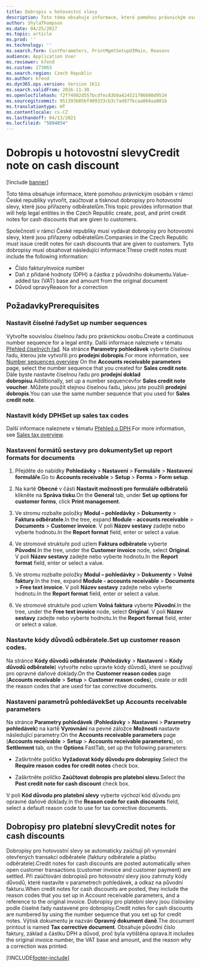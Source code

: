 ```yaml
---
title: Dobropis u hotovostní slevy
description: Toto téma obsahuje informace, které pomohou právnickým osobám v rámci České republiky vytvořit, zaúčtovat a tisknout dobropisy pro hotovostní slevy, které jsou přiřazeny odběratelům.
author: ShylaThompson
ms.date: 04/25/2017
ms.topic: article
ms.prod: ''
ms.technology: ''
ms.search.form: CustParameters, PrintMgmtSetupUIMain, Reasons
audience: Application User
ms.reviewer: kfend
ms.custom: 273063
ms.search.region: Czech Republic
ms.author: kfend
ms.dyn365.ops.version: Version 1611
ms.search.validFrom: 2016-11-30
ms.openlocfilehash: f2f74982d557bcdfec83b8a424521706600d9534
ms.sourcegitcommit: 951393b05bf409333cb3c7ad977bcaa804aa801b
ms.translationtype: HT
ms.contentlocale: cs-CZ
ms.lasthandoff: 04/13/2021
ms.locfileid: "5894854"
---
```

# <a name="credit-note-on-cash-discount"></a><span data-ttu-id="8595b-103">Dobropis u hotovostní slevy</span><span class="sxs-lookup"><span data-stu-id="8595b-103">Credit note on cash discount</span></span>

[!include [banner](../includes/banner.md)]

<span data-ttu-id="8595b-104">Toto téma obsahuje informace, které pomohou právnickým osobám v rámci České republiky vytvořit, zaúčtovat a tisknout dobropisy pro hotovostní slevy, které jsou přiřazeny odběratelům.</span><span class="sxs-lookup"><span data-stu-id="8595b-104">This topic provides information that will help legal entities in the Czech Republic create, post, and print credit notes for cash discounts that are given to customers.</span></span>

<span data-ttu-id="8595b-105">Společnosti v rámci České republiky musí vydávat dobropisy pro hotovostní slevy, které jsou přiřazeny odběratelům.</span><span class="sxs-lookup"><span data-stu-id="8595b-105">Companies in the Czech Republic must issue credit notes for cash discounts that are given to customers.</span></span> <span data-ttu-id="8595b-106">Tyto dobropisy musí obsahovat následující informace:</span><span class="sxs-lookup"><span data-stu-id="8595b-106">These credit notes must include the following information:</span></span>

-   <span data-ttu-id="8595b-107">Číslo faktury</span><span class="sxs-lookup"><span data-stu-id="8595b-107">Invoice number</span></span>
-   <span data-ttu-id="8595b-108">Daň z přidané hodnoty (DPH) a částka z původního dokumentu.</span><span class="sxs-lookup"><span data-stu-id="8595b-108">Value-added tax (VAT) base and amount from the original document</span></span>
-   <span data-ttu-id="8595b-109">Důvod opravy</span><span class="sxs-lookup"><span data-stu-id="8595b-109">Reason for a correction</span></span>

<a name="prerequisites"></a><span data-ttu-id="8595b-110">Požadavky</span><span class="sxs-lookup"><span data-stu-id="8595b-110">Prerequisites</span></span>
-------------

### <a name="set-up-number-sequences"></a><span data-ttu-id="8595b-111">Nastavit číselné řady</span><span class="sxs-lookup"><span data-stu-id="8595b-111">Set up number sequences</span></span>

<span data-ttu-id="8595b-112">Vytvořte souvislou číselnou řadu pro právnickou osobu.</span><span class="sxs-lookup"><span data-stu-id="8595b-112">Create a continuous number sequence for a legal entity.</span></span> <span data-ttu-id="8595b-113">Další informace naleznete v tématu [Přehled číselných řad](../../fin-ops-core/fin-ops/organization-administration/number-sequence-overview.md). Na stránce **Parametry pohledávek** vyberte číselnou řadu, kterou jste vytvořili pro **prodejní dobropis**.</span><span class="sxs-lookup"><span data-stu-id="8595b-113">For more information, see [Number sequences overview](../../fin-ops-core/fin-ops/organization-administration/number-sequence-overview.md) On the **Accounts receivable parameters** page, select the number sequence that you created for **Sales credit note**.</span></span> <span data-ttu-id="8595b-114">Dále byste nastavte číselnou řadu pro **prodejní doklad dobropisu**.</span><span class="sxs-lookup"><span data-stu-id="8595b-114">Additionally, set up a number sequencevfor **Sales credit note voucher**.</span></span> <span data-ttu-id="8595b-115">Můžete použít stejnou číselnou řadu, jakou jste použili **prodejní dobropis**.</span><span class="sxs-lookup"><span data-stu-id="8595b-115">You can use the same number sequence that you used for **Sales credit note**.</span></span>

### <a name="set-up-sales-tax-codes"></a><span data-ttu-id="8595b-116">Nastavit kódy DPH</span><span class="sxs-lookup"><span data-stu-id="8595b-116">Set up sales tax codes</span></span>

<span data-ttu-id="8595b-117">Další informace naleznete v tématu [Přehled o DPH](../general-ledger/indirect-taxes-overview.md).</span><span class="sxs-lookup"><span data-stu-id="8595b-117">For more information, see [Sales tax overview](../general-ledger/indirect-taxes-overview.md).</span></span>

### <a name="set-up-report-formats-for-documents"></a><span data-ttu-id="8595b-118">Nastavení formátů sestavy pro dokumenty</span><span class="sxs-lookup"><span data-stu-id="8595b-118">Set up report formats for documents</span></span>

1.  <span data-ttu-id="8595b-119">Přejděte do nabídky **Pohledávky** \> **Nastavení** \> **Formuláře** \> **Nastavení formuláře**.</span><span class="sxs-lookup"><span data-stu-id="8595b-119">Go to **Accounts receivable** \> **Setup** \> **Forms** \> **Form setup**.</span></span>

2.  <span data-ttu-id="8595b-120">Na kartě **Obecné** v části **Nastavit možnosti pro formuláře odběratelů** klikněte na **Správa tisku**.</span><span class="sxs-lookup"><span data-stu-id="8595b-120">On the **General** tab, under **Set up options for customer forms**, click **Print management**.</span></span>

3.  <span data-ttu-id="8595b-121">Ve stromu rozbalte položky **Modul – pohledávky** \> **Dokumenty** \> **Faktura odběratele**.</span><span class="sxs-lookup"><span data-stu-id="8595b-121">In the tree, expand **Module - accounts receivable** \> **Documents** \> **Customer invoice**.</span></span> <span data-ttu-id="8595b-122">V poli **Název sestavy** zadejte nebo vyberte hodnotu.</span><span class="sxs-lookup"><span data-stu-id="8595b-122">In the **Report format** field, enter or select a value.</span></span>

4.  <span data-ttu-id="8595b-123">Ve stromové struktuře pod uzlem **Faktura odběratele** vyberte **Původní**.</span><span class="sxs-lookup"><span data-stu-id="8595b-123">In the tree, under the **Customer invoice** node, select **Original**.</span></span> <span data-ttu-id="8595b-124">V poli **Název sestavy** zadejte nebo vyberte hodnotu.</span><span class="sxs-lookup"><span data-stu-id="8595b-124">In the **Report format** field, enter or select a value.</span></span>

5.  <span data-ttu-id="8595b-125">Ve stromu rozbalte položky **Modul – pohledávky** \> **Dokumenty** \> **Volné faktury**.</span><span class="sxs-lookup"><span data-stu-id="8595b-125">In the tree, expand **Module - accounts receivable** \> **Documents** \> **Free text invoice**.</span></span> <span data-ttu-id="8595b-126">V poli **Název sestavy** zadejte nebo vyberte hodnotu.</span><span class="sxs-lookup"><span data-stu-id="8595b-126">In the **Report format** field, enter or select a value.</span></span>

6.  <span data-ttu-id="8595b-127">Ve stromové struktuře pod uzlem **Volná faktura** vyberte **Původní**.</span><span class="sxs-lookup"><span data-stu-id="8595b-127">In the tree, under the **Free text invoice** node, select **Original**.</span></span> <span data-ttu-id="8595b-128">V poli **Název sestavy** zadejte nebo vyberte hodnotu.</span><span class="sxs-lookup"><span data-stu-id="8595b-128">In the **Report format** field, enter or select a value.</span></span>

### <a name="set-up-customer-reason-codes"></a><span data-ttu-id="8595b-129">Nastavte kódy důvodů odběratele.</span><span class="sxs-lookup"><span data-stu-id="8595b-129">Set up customer reason codes.</span></span>

<span data-ttu-id="8595b-130">Na stránce **Kódy důvodů odběratele** (**Pohledávky** \> **Nastavení** \> **Kódy důvodů odběratele**) vytvořte nebo upravte kódy důvodů, které se používají pro opravné daňové doklady.</span><span class="sxs-lookup"><span data-stu-id="8595b-130">On the **Customer reason codes** page (**Accounts receivable** \> **Setup** \> **Customer reason codes**), create or edit the reason codes that are used for tax corrective documents.</span></span>

### <a name="set-up-accounts-receivable-parameters"></a><span data-ttu-id="8595b-131">Nastavení parametrů pohledávek</span><span class="sxs-lookup"><span data-stu-id="8595b-131">Set up Accounts receivable parameters</span></span>

<span data-ttu-id="8595b-132">Na stránce **Parametry pohledávek** (**Pohledávky** \> **Nastavení** \> **Parametry pohledávek**) na kartě **Vyrovnání** na pevné záložce **Možnosti** nastavte následující parametry:</span><span class="sxs-lookup"><span data-stu-id="8595b-132">On the **Accounts receivable parameters** page (**Accounts receivable** \> **Setup** \> **Accounts receivable parameters**), on **Settlement** tab, on the **Options** FastTab, set up the following parameters:</span></span>

-   <span data-ttu-id="8595b-133">Zaškrtněte políčko **Vyžadovat kódy důvodu pro dobropisy**.</span><span class="sxs-lookup"><span data-stu-id="8595b-133">Select the **Require reason codes for credit notes** check box.</span></span>

-   <span data-ttu-id="8595b-134">Zaškrtněte políčko **Zaúčtovat dobropis pro platební slevu**.</span><span class="sxs-lookup"><span data-stu-id="8595b-134">Select the **Post credit note for cash discount** check box.</span></span>

<span data-ttu-id="8595b-135">V poli **Kód důvodu pro platební slevy** vyberte výchozí kód důvodu pro opravné daňové doklady.</span><span class="sxs-lookup"><span data-stu-id="8595b-135">In the **Reason code for cash discounts** field, select a default reason code to use for tax corrective documents.</span></span>

## <a name="credit-notes-for-cash-discounts"></a><span data-ttu-id="8595b-136">Dobropisy pro platební slevy</span><span class="sxs-lookup"><span data-stu-id="8595b-136">Credit notes for cash discounts</span></span>

<span data-ttu-id="8595b-137">Dobropisy pro hotovostní slevy se automaticky zaúčtují při vyrovnání otevřených transakcí odběratele (faktury odběratele a platbu odběratele).</span><span class="sxs-lookup"><span data-stu-id="8595b-137">Credit notes for cash discounts are posted automatically when open customer transactions (customer invoice and customer payment) are settled.</span></span> <span data-ttu-id="8595b-138">Při zaúčtování dobropisů pro hotovostní slevy jsou zahrnuty kódy důvodů, které nastavíte v parametrech pohledávek, a odkaz na původní fakturu.</span><span class="sxs-lookup"><span data-stu-id="8595b-138">When credit notes for cash discounts are posted, they include the reason codes that you set up in Account receivable parameters, and a reference to the original invoice.</span></span>
<span data-ttu-id="8595b-139">Dobropisy pro platební slevy jsou číslovány podle číselné řady nastavené pro dobropisy.</span><span class="sxs-lookup"><span data-stu-id="8595b-139">Credit notes for cash discounts are numbered by using the number sequence that you set up for credit notes.</span></span> <span data-ttu-id="8595b-140">Výtisk dokumentu je nazván **Opravný dokument daně**.</span><span class="sxs-lookup"><span data-stu-id="8595b-140">The document printout is named **Tax corrective document**.</span></span> <span data-ttu-id="8595b-141">Obsahuje původní číslo faktury, základ a částku DPH a důvod, proč byla vytištěna oprava.</span><span class="sxs-lookup"><span data-stu-id="8595b-141">It includes the original invoice number, the VAT base and amount, and the reason why a correction was printed.</span></span>



[!INCLUDE[footer-include](../../includes/footer-banner.md)]